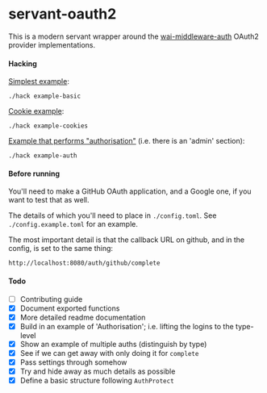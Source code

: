 # servant-oauth2

This is a modern servant wrapper around the
[wai-middleware-auth](https://github.com/fpco/wai-middleware-auth) OAuth2
provider implementations.


#### Hacking

[Simplest example](./servant-oauth2-examples/src/Servant/OAuth2/Examples/Simple.hs):

```
./hack example-basic
```

[Cookie example](./servant-oauth2-examples/src/Servant/OAuth2/Examples/Cookies.hs):
```
./hack example-cookies
```

[Example that performs "authorisation"](./servant-oauth2-examples/src/Servant/OAuth2/Examples/Authorisation.hs) (i.e. there is an 'admin' section):
```
./hack example-auth
```

#### Before running

You'll need to make a GitHub OAuth application, and a Google one, if you want
to test that as well.

The details of which you'll need to place in `./config.toml`. See
`./config.example.toml` for an example.

The most important detail is that the callback URL on github, and in the
config, is set to the same thing:

```
http://localhost:8080/auth/github/complete
```

#### Todo

- [ ] Contributing guide
- [x] Document exported functions
- [x] More detailed readme documentation
- [x] Build in an example of 'Authorisation'; i.e. lifting the logins to the type-level
- [x] Show an example of multiple auths (distinguish by type)
- [x] See if we can get away with only doing it for `complete`
- [x] Pass settings through somehow
- [x] Try and hide away as much details as possible
- [x] Define a basic structure following `AuthProtect`
